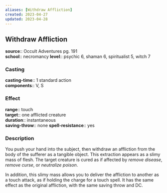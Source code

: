 ```yaml
---
aliases: [Withdraw Affliction]
created: 2023-04-27
updated: 2023-04-28
---
```


## Withdraw Affliction

**source**:: Occult Adventures pg. 191  
**school**:: necromancy
**level**:: psychic 6, shaman 6, spiritualist 5, witch 7

### Casting

**casting-time**:: 1 standard action  
**components**:: V, S

### Effect

**range**:: touch  
**target**:: one afflicted creature  
**duration**:: instantaneous  
**saving-throw**:: none
**spell-resistance**:: yes

### Description

You push your hand into the subject, then withdraw an affliction from the body of the sufferer as a tangible object. This extraction appears as a slimy mass of flesh. The target creature is cured as if affected by *remove disease*, *remove curse*, or *neutralize poison*.  
  
In addition, this slimy mass allows you to deliver the affliction to another as a touch attack, as if holding the charge for a touch spell. It has the same effect as the original affliction, with the same saving throw and DC.
